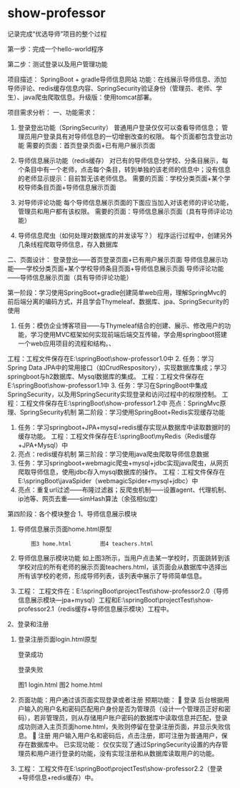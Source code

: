 # show-professor
记录完成“优选导师”项目的整个过程

第一步：完成一个hello-world程序

第二步：测试登录以及用户管理功能


项目描述：
SpringBoot + gradle导师信息网站
功能：在线展示导师信息、添加导师评论、redis缓存信息内容、SpringSecurity验证身份（管理员、老师、学生）、java爬虫爬取信息。升级版：使用tomcat部署。

项目需求分析：
一、功能需求：
1.	登录登出功能（SpringSecurity）
普通用户登录仅仅可以查看导师信息；
管理员用户登录具有对导师信息的一切增删改查的权限。
每个页面都包含登出功能
需要的页面：首页登录页面+已有用户展示页面

2.	导师信息展示功能（redis缓存）
对已有的导师信息分学校、分条目展示，每个条目中有一个老师，点击每个条目，转到单独的该老师的信息中；没有信息的老师显示提示：目前暂无该老师信息。
需要的页面：学校分类页面+某个学校导师条目页面+导师信息展示页面

3.	对导师评论功能
每个导师信息展示页面的下面应当加入对该老师的评论功能，管理员和用户都有该权限。
需要的页面：导师信息展示页面（具有导师评论功能）

4.	导师信息爬虫（如何处理对数据库的并发读写？）
程序运行过程中，创建另外几条线程爬取导师信息，存入数据库

二、页面设计：
	登录登出——首页登录页面+已有用户展示页面
	导师信息展示功能——学校分类页面+某个学校导师条目页面+导师信息展示页面
	导师评论功能——导师信息展示页面（具有导师评论功能）
	














第一阶段：学习使用SpringBoot+gradle创建简单web应用，理解SpringMvc的前后端分离的编码方式，并且学会Thymeleaf、数据库、jpa、SpringSecurity的使用
1.	任务：模仿企业博客项目——与Thymeleaf结合的创建、展示、修改用户的功能，学习使用MVC框架如何实现前端后端交互传输，学会用springboot搭建一个web应用项目的流程和结构。、
  
 
工程：工程文件保存在E:\springBoot\show-professor1.0中
2.	任务：学习Spring Data JPA中的常用接口（如CrudRespository），实现数据库集成；学习springboot与h2数据库、Mysql数据库的集成。
工程：工程文件保存在E:\springBoot\show-professor1.1中
3.	任务：学习在SpringBoot中集成SpringSecurity，以及用SpringSecurity实现登录和访问过程中的权限控制。
工程：工程文件保存在E:\springBoot\show-professor1.2中
亮点：SpringMvc原理、SpringSecurity机制
第二阶段：学习使用SpringBoot+Redis实现缓存功能
1.	任务：学习springboot+JPA+mysql+redis缓存实现从数据库中读取数据时的缓存功能。
工程：工程文件保存在E:\springBoot\myRedis（Redis缓存+JPA+Mysql）中
2.	亮点：redis缓存机制
第三阶段：学习使用java爬虫爬取导师信息数据
1.	任务：学习springboot+webmagic爬虫+mysql+jdbc实现java爬虫，从网页爬取导师信息，使用jdbc存入mysql数据库的操作。
工程：工程文件保存在E:\springBoot\javaSpider（webmagicSpider+mysql+jdbc）中
2.	亮点：重复url过滤——布隆过滤器；反爬虫机制——设置agent、代理机制、ip池等、网页去重——simHash算法（余弦相似度）

第四阶段：各个模块整合
1、导师信息展示模块
1.	导师信息展示页面home.html原型










			图3 home.html		 图4 teachers.html        
2.	导师信息展示模块功能
如上图3所示，当用户点击某一学校时，页面跳转到该学校对应的所有老师的展示页面teachers.html，该页面会从数据库中选择出所有该学校的老师，形成导师列表，该列表中展示了导师简单信息。
3.	工程：
工程文件在：E:\springBoot\projectTest\show-professor2.0（导师信息展示模块—jpa+mysql）工程和E:\springBoot\projectTest\show-professor2.1（redis缓存+导师信息展示模块）工程中。

2、登录和注册
1.	登录注册页面login.html原型



	登录成功




	登录失败
	
	图1 login.html                   	 图2 home.html
2.	页面功能：用户通过该页面实现登录或者注册
预期功能：
	登录
后台根据用户输入的用户名和密码匹配用户身份是否为管理员（设计一个管理员正好和密码），若非管理员，则从存储用户账户密码的数据库中读取信息并匹配，登录成功则进入主页页面home.html，失败则停留在登录注册页面，并显示失败信息。
	注册
用户输入用户名和密码后，点击注册，即可注册为普通用户，保存在数据库中。
已实现功能：
仅仅实现了通过SpringSecurity设置的内存管理员和用户进行登录的功能，没有实现注册和从数据库读取用户的功能。
3.	工程：
工程文件在E:\springBoot\projectTest\show-professor2.2（登录+导师信息+redis缓存）中。

